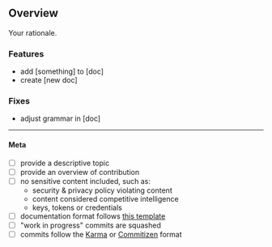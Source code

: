 ## Overview

Your rationale.

### Features

- add [something] to [doc]
- create [new doc]

### Fixes

- adjust grammar in [doc]

---

#### Meta

- [ ] provide a descriptive topic
- [ ] provide an overview of contribution
- [ ] no sensitive content included, such as:
  - security & privacy policy violating content
  - content considered competitive intelligence
  - keys, tokens or credentials
- [ ] documentation format follows [this template][template]
- [ ] "work in progress" commits are squashed 
- [ ] commits follow the [Karma][karma-format] or [Commitizen](https://www.npmjs.com/package/commitizen) format

[template]: ../.template.md
[karma-format]: https://karma-runner.github.io/1.0/dev/git-commit-msg.html